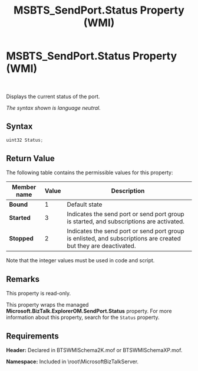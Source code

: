 ﻿---
title: MSBTS_SendPort.Status Property (WMI)
TOCTitle: MSBTS_SendPort.Status Property (WMI)
ms:assetid: 2b51ca92-caf5-4e08-bde5-6129b59ed407
ms:mtpsurl: https://msdn.microsoft.com/en-us/library/Aa559358(v=BTS.80)
ms:contentKeyID: 51526962
ms.date: 08/30/2017
mtps_version: v=BTS.80
---

# MSBTS\_SendPort.Status Property (WMI)

 

Displays the current status of the port.

*The syntax shown is language neutral.*

## Syntax

```C#
uint32 Status;  
```

## Return Value

The following table contains the permissible values for this property:

<table>
<thead>
<tr class="header">
<th>Member name</th>
<th>Value</th>
<th>Description</th>
</tr>
</thead>
<tbody>
<tr class="odd">
<td><strong>Bound</strong></td>
<td>1</td>
<td>Default state</td>
</tr>
<tr class="even">
<td><strong>Started</strong></td>
<td>3</td>
<td>Indicates the send port or send port group is started, and subscriptions are activated.</td>
</tr>
<tr class="odd">
<td><strong>Stopped</strong></td>
<td>2</td>
<td>Indicates the send port or send port group is enlisted, and subscriptions are created but they are deactivated.</td>
</tr>
</tbody>
</table>


Note that the integer values must be used in code and script.

## Remarks

This property is read-only.

This property wraps the managed **Microsoft.BizTalk.ExplorerOM.SendPort.Status** property. For more information about this property, search for the `Status` property.

## Requirements

**Header:** Declared in BTSWMISchema2K.mof or BTSWMISchemaXP.mof.

**Namespace:** Included in \\root\\MicrosoftBizTalkServer.

